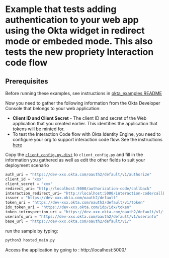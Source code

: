
# Example that tests adding authentication to your web app using the Okta widget in redirect mode or embeded mode. This also tests the new propriety Interaction code flow

## Prerequisites

Before running these examples, see instructions in [okta_examples README](../README.md)



Now you need to gather the following information from the Okta Developer Console that belongs to your web application:
- **Client ID and Client Secret**  - The client ID and secret of the Web application that you created earlier. This identifies the application that tokens will be minted for.
- To test the Interaction Code flow with Okta Identity Engine, you need to configure your org to support interaction code flow. See the instructions [here](https://developer.okta.com/docs/guides/implement-grant-type/interactioncode/main/#verify-that-the-interaction-code-grant-type-is-enabled)

Copy the [`client_config.py.dist`](client_config.py.dist) to `client_config.py` and fill in the information you gathered as well as edit the other fields to suit your deployment scenario

```python
auth_uri = "https://dev-xxx.okta.com/oauth2/default/v1/authorize"
client_id = "xxx"
client_secret = "xxx"
redirect_uri= "http://localhost:5000/authorization-code/callback"
interaction_redirect_uri= "http://localhost:5000/interaction-code/callback"
issuer = "https://dev-xxx.okta.com/oauth2/default"
token_uri = "https://dev-xxx.okta.com/oauth2/default/v1/token"
idx_token_uri = "https://dev-xxx.okta.com/idp/idx/token"
token_introspection_uri = "https://dev-xxx.okta.com/oauth2/default/v1/introspect"
userinfo_uri = "https://dev-xxx.okta.com/oauth2/default/v1/userinfo"
base_url = "https://dev-xxx.okta.com/oauth2/default/v1/"
```

run the sample by typing:

``` bash
python3 hosted_main.py 
```
Access the application by going to : http://localhost:5000/
